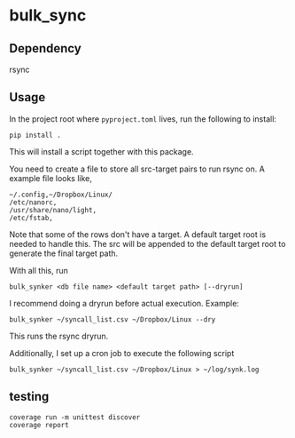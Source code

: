 # bulk_sync

## Dependency

rsync

## Usage

In the project root where `pyproject.toml` lives, run the following to install:

`pip install .`

This will install a script together with this package.

You need to create a file to store all src-target pairs to run rsync on. A example
file looks like,

```
~/.config,~/Dropbox/Linux/
/etc/nanorc,
/usr/share/nano/light,
/etc/fstab,
```

Note that some of the rows don't have a target. A default target root is needed
to handle this. The src will be appended to the default target root to generate
the final target path.

With all this, run

```
bulk_synker <db file name> <default target path> [--dryrun]
```

I recommend doing a dryrun before actual execution. Example:

```
bulk_synker ~/syncall_list.csv ~/Dropbox/Linux --dry
```

This runs the rsync dryrun.

Additionally, I set up a cron job to execute the following script

```
bulk_synker ~/syncall_list.csv ~/Dropbox/Linux > ~/log/synk.log
```

## testing

```
coverage run -m unittest discover
coverage report
```
